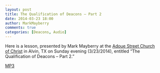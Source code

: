 ```yaml
---
layout: post
title: The Qualification of Deacons – Part 2
date: 2014-03-23 18:00
author: MarkMayberry
comments: true
categories: [Deacons, Audio]
---
```

Here is a lesson, presented by Mark Mayberry at the <a href="http://www.ascoc.org/">Adoue Street Church of Christ</a> in Alvin, TX on Sunday evening (3/23/2014), entitled “The Qualification of Deacons – Part 2.”

<a href="http://markmayberry.net/wp-content/uploads/bible-study/2014-03-23-pm-MM-DeaconsQualifications.mp3">MP3</a>
